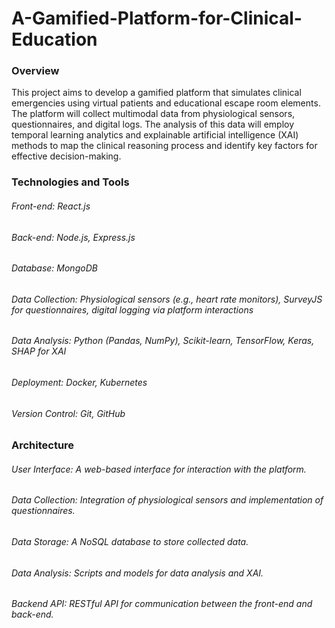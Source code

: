 # A-Gamified-Platform-for-Clinical-Education

### Overview
This project aims to develop a gamified platform that simulates clinical emergencies using virtual patients and educational escape room elements. The platform will collect multimodal data from physiological sensors, questionnaires, and digital logs. The analysis of this data will employ temporal learning analytics and explainable artificial intelligence (XAI) methods to map the clinical reasoning process and identify key factors for effective decision-making.

### Technologies and Tools
  ###### Front-end: React.js
  ###### Back-end: Node.js, Express.js
  ###### Database: MongoDB
  ###### Data Collection: Physiological sensors (e.g., heart rate monitors), SurveyJS for questionnaires, digital logging via platform interactions
  ###### Data Analysis: Python (Pandas, NumPy), Scikit-learn, TensorFlow, Keras, SHAP for XAI
  ###### Deployment: Docker, Kubernetes
  ###### Version Control: Git, GitHub
### Architecture
###### User Interface: A web-based interface for interaction with the platform.
###### Data Collection: Integration of physiological sensors and implementation of questionnaires.
###### Data Storage: A NoSQL database to store collected data.
###### Data Analysis: Scripts and models for data analysis and XAI.
###### Backend API: RESTful API for communication between the front-end and back-end.
